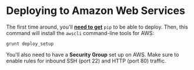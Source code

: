 # Deploying to Amazon Web Services

The first time around, you'll [**need to get**](http://www.pip-installer.org/en/latest/installing.html) `pip` to be able to deploy. Then, this command will install the `awscli` command-line tools for AWS:

```shell
grunt deploy_setup
```

You'll also need to have a **Security Group** set up on AWS. Make sure to enable rules for inbound SSH (port 22) and HTTP (port 80) traffic.
